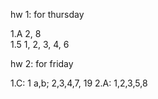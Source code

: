 hw 1: for thursday

1.A 2, 8  
1.5 1, 2, 3, 4, 6  

hw 2: for friday  

1.C: 1 a,b; 2,3,4,7, 19
2.A:  1,2,3,5,8  


